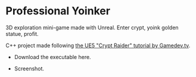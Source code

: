 # Professional Yoinker

3D exploration mini-game made with Unreal. Enter crypt, yoink golden statue, profit.  

C++ project made following [the UE5 "Crypt Raider" tutorial by Gamedev.tv](https://www.gamedev.tv/p/unreal-5-0-c-developer-learn-c-and-make-video-games).  

- Download the executable here.  

- Screenshot.  

